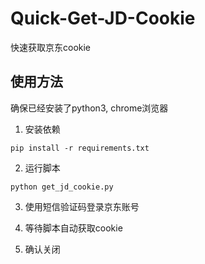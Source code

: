 # Quick-Get-JD-Cookie

快速获取京东cookie

## 使用方法

确保已经安装了python3, chrome浏览器

1. 安装依赖
```shell
pip install -r requirements.txt
```

2. 运行脚本
```shell
python get_jd_cookie.py
```

3. 使用短信验证码登录京东账号

4. 等待脚本自动获取cookie

5. 确认关闭